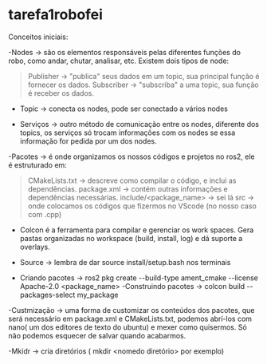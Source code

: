 # tarefa1robofei
Conceitos iniciais: 

-Nodes -> são os elementos responsáveis pelas diferentes funções do robo, como andar, chutar, analisar, etc. Existem dois tipos de node:
   > Publisher -> "publica" seus dados em um topic, sua principal função é fornecer os dados.
   > Subscriber -> "subscriba" a uma topic, sua função é receber os dados.

- Topic -> conecta os nodes, pode ser conectado a vários nodes

- Serviços -> outro método de comunicação entre os nodes, diferente dos topics, os serviços só trocam informações com os nodes se essa informação for pedida por um dos nodes.

-Pacotes -> é onde organizamos os nossos códigos e projetos no ros2, ele é estruturado em:
   >CMakeLists.txt -> descreve como compilar o código, e inclui as dependências.
   >package.xml -> contém outras informações e dependências necessárias.
   >include/<package_name> -> sei lá
   >src -> onde colocamos os códigos que fizermos no VScode (no nosso caso com .cpp)

- Colcon é a ferramenta para compilar e gerenciar os work spaces. Gera pastas organizadas no workspace (build, install, log) e dá suporte a overlays.

- Source -> lembra de dar source install/setup.bash nos terminais

- Criando pacotes -> ros2 pkg create --build-type ament_cmake --license Apache-2.0 <package_name>
-Construindo pacotes -> colcon build --packages-select my_package

-Custmização -> uma forma de customizar os conteúdos dos pacotes, que será necessário em package.xml e CMakeLists.txt, podemos abrí-los com nano( um dos editores de texto do ubuntu) e mexer como quisermos. Só não podemos esquecer de salvar quando acabarmos.

-Mkidr -> cria diretórios ( mkdir <nomedo diretório> por exemplo)
